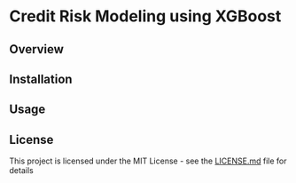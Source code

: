 # Credit Risk Modeling using XGBoost

## Overview

## Installation

## Usage

## License

This project is licensed under the MIT License - see the [LICENSE.md](LICENSE.md) file for details
